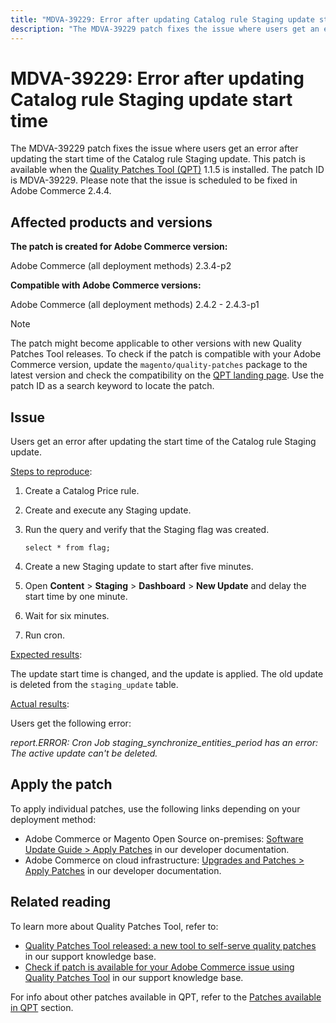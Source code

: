 ```yaml
---
title: "MDVA-39229: Error after updating Catalog rule Staging update start time"
description: "The MDVA-39229 patch fixes the issue where users get an error after updating the start time of the Catalog rule Staging update. This patch is available when the [Quality Patches Tool (QPT)](https://devdocs.magento.com/guides/v2.4/comp-mgr/patching.html#mqp) 1.1.5 is installed. The patch ID is MDVA-39229. Please note that the issue is scheduled to be fixed in Adobe Commerce 2.4.4."
---
```


# MDVA-39229: Error after updating Catalog rule Staging update start time

The MDVA-39229 patch fixes the issue where users get an error after updating the start time of the Catalog rule Staging update. This patch is available when the [Quality Patches Tool (QPT)](https://devdocs.magento.com/guides/v2.4/comp-mgr/patching.html#mqp) 1.1.5 is installed. The patch ID is MDVA-39229. Please note that the issue is scheduled to be fixed in Adobe Commerce 2.4.4.

## Affected products and versions

**The patch is created for Adobe Commerce version:**

Adobe Commerce (all deployment methods) 2.3.4-p2

**Compatible with Adobe Commerce versions:**

Adobe Commerce (all deployment methods) 2.4.2 - 2.4.3-p1

>[!NOTE]
>
>The patch might become applicable to other versions with new Quality Patches Tool releases. To check if the patch is compatible with your Adobe Commerce version, update the `magento/quality-patches` package to the latest version and check the compatibility on the [QPT landing page](https://devdocs.magento.com/quality-patches/tool.html#patch-grid). Use the patch ID as a search keyword to locate the patch.

## Issue

Users get an error after updating the start time of the Catalog rule Staging update.

<u>Steps to reproduce</u>:

1. Create a Catalog Price rule.
1. Create and execute any Staging update.
1. Run the query and verify that the Staging flag was created.


    `select * from flag;`


1. Create a new Staging update to start after five minutes.
1. Open **Content** > **Staging** > **Dashboard** > **New Update** and delay the start time by one minute.
1. Wait for six minutes.
1. Run cron.

<u>Expected results</u>:

The update start time is changed, and the update is applied. The old update is deleted from the `staging_update` table.

<u>Actual results</u>:

Users get the following error:

*report.ERROR: Cron Job staging_synchronize_entities_period has an error: The active update can't be deleted.*

## Apply the patch

To apply individual patches, use the following links depending on your deployment method:

* Adobe Commerce or Magento Open Source on-premises: [Software Update Guide > Apply Patches](https://devdocs.magento.com/guides/v2.4/comp-mgr/patching/mqp.html) in our developer documentation.
* Adobe Commerce on cloud infrastructure: [Upgrades and Patches > Apply Patches](https://devdocs.magento.com/cloud/project/project-patch.html) in our developer documentation.

## Related reading

To learn more about Quality Patches Tool, refer to:

* [Quality Patches Tool released: a new tool to self-serve quality patches](/help/announcements/adobe-commerce-announcements/magento-quality-patches-released-new-tool-to-self-serve-quality-patches.md) in our support knowledge base.
* [Check if patch is available for your Adobe Commerce issue using Quality Patches Tool](/help/support-tools/patches-available-in-qpt-tool/check-patch-for-magento-issue-with-magento-quality-patches.md) in our support knowledge base.

For info about other patches available in QPT, refer to the [Patches available in QPT](https://support.magento.com/hc/en-us/sections/360010506631-Patches-available-in-QPT-tool-) section.